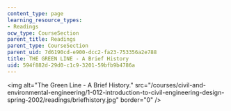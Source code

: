 ```yaml
---
content_type: page
learning_resource_types:
- Readings
ocw_type: CourseSection
parent_title: Readings
parent_type: CourseSection
parent_uid: 7d6190cd-e900-dcc2-fa23-753356a2e788
title: THE GREEN LINE - A Brief History
uid: 594f882d-29d0-c1c9-3201-59bfb9b4786a
---
```


\<img alt="The Green Line - A Brief History." src="/courses/civil-and-environmental-engineering/1-012-introduction-to-civil-engineering-design-spring-2002/readings/briefhistory.jpg" border="0" />